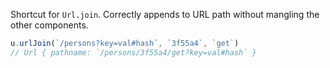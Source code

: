 Shortcut for `Url.join`. Correctly appends to URL path without mangling the other components.

```js
u.urlJoin(`/persons?key=val#hash`, `3f55a4`, `get`)
// Url { pathname: `/persons/3f55a4/get?key=val#hash` }
```
